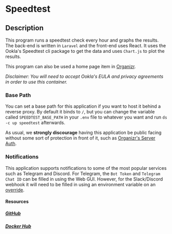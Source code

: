 # Speedtest

## Description

This program runs a speedtest check every hour and graphs the results. The back-end is written in `Laravel` and the front-end uses React. It uses the Ookla's Speedtest cli package to get the data and uses `Chart.js` to plot the results.

This program can also be used a home page item in [Organizr](https://docs.organizr.app/).

*Disclaimer: You will need to accept Ookla's EULA and privacy agreements in order to use this container.*

### Base Path

You can set a base path for this application if you want to host it behind a reverse proxy. By default it binds to `/`, but you can change the variable called `SPEEDTEST_BASE_PATH` in your `.env` file to whatever you want and run `ds -c up speedtest` afterwards.

As usual, we **strongly discourage** having this application be public facing without some sort of protection in front of it, such as [Organizr's Server Auth](https://docs.organizr.app/books/setup-features/page/serverauth).

### Notifications

This application supports notifications to some of the most popular services such as Telegram and Discord. For Telegram, the `Bot Token` and `Telegram Chat ID` can be filled in using the Web GUI. However, for the Slack/Discord webhook it will need to be filled in using an environment variable on an [override](https://dockstarter.com/overrides/introduction).

#### Resources

##### [GitHub](https://github.com/henrywhitaker3/Speedtest-Tracker)

##### [Docker Hub](https://hub.docker.com/r/henrywhitaker3/speedtest-tracker/tags)
